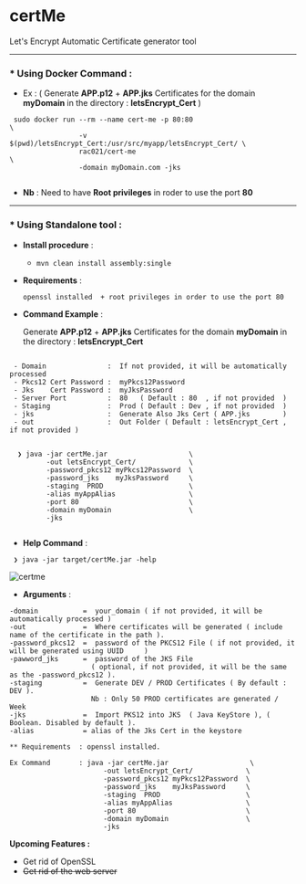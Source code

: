 # certMe
Let's Encrypt Automatic Certificate generator tool

----------

### * Using Docker Command  : 
 - Ex : ( Generate **APP.p12** + **APP.jks** Certificates for the domain **myDomain** in the directory : **letsEncrypt_Cert** ) 
```
 sudo docker run --rm --name cert-me -p 80:80                                \
                 -v $(pwd)/letsEncrypt_Cert:/usr/src/myapp/letsEncrypt_Cert/ \
                 rac021/cert-me                                              \
                 -domain myDomain.com -jks
 
```
* **Nb** : Need to have **Root privileges** in roder to use the port **80**

----------

### * Using Standalone tool :

- **Install procedure** :

   - ` mvn clean install assembly:single `
   
   
- **Requirements** : 

  `openssl installed  + root privileges in order to use the port 80 `


- **Command Example** :

  Generate **APP.p12** + **APP.jks** Certificates for the domain **myDomain** in the directory : **letsEncrypt_Cert**
 
```

 - Domain               :  If not provided, it will be automatically processed
 - Pkcs12 Cert Password :  myPkcs12Password
 - Jks    Cert Password :  myJksPassword
 - Server Port          :  80   ( Default : 80  , if not provided  )
 - Staging              :  Prod ( Default : Dev , if not provided  )
 - jks                  :  Generate Also Jks Cert ( APP.jks        )
 - out                  :  Out Folder ( Default : letsEncrypt_Cert , if not provided )
 
 ```

```
  ❯ java -jar certMe.jar                    \
         -out letsEncrypt_Cert/             \
         -password_pkcs12 myPkcs12Password  \
         -password_jks    myJksPassword     \
         -staging  PROD                     \
         -alias myAppAlias                  \
         -port 80                           \
         -domain myDomain                   \
         -jks  
  
  ```

- **Help Command** :

 ```
  ❯ java -jar target/certMe.jar -help
 ```
![certme](https://user-images.githubusercontent.com/7684497/49657828-def13200-fa40-11e8-8f21-57cfc394be3b.png)


- **Arguments** :
 ```
-domain           =  your_domain ( if not provided, it will be automatically processed )
-out              =  Where certificates will be generated ( include name of the certificate in the path ).
-password_pkcs12  =  password of the PKCS12 File ( if not provided, it will be generated using UUID     )
-pawword_jks      =  password of the JKS File 
                     ( optional, if not provided, it will be the same as the -password_pkcs12 ).
-staging          =  Generate DEV / PROD Certificates ( By default : DEV ).
                     Nb : Only 50 PROD certificates are generated / Week
-jks              =  Import PKS12 into JKS  ( Java KeyStore ), ( Boolean. Disabled by default ).
-alias            = alias of the Jks Cert in the keystore

** Requirements  : openssl installed.

Ex Command       : java -jar certMe.jar                    \
                        -out letsEncrypt_Cert/             \
                        -password_pkcs12 myPkcs12Password  \
                        -password_jks    myJksPassword     \
                        -staging  PROD                     \
                        -alias myAppAlias                  \
                        -port 80                           \
                        -domain myDomain                   \
                        -jks    
```

**Upcoming Features :**

   - Get rid of OpenSSL
   - ~~Get rid of the web server~~
    
    
